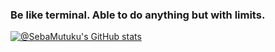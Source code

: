 ### Be like terminal. Able to do anything but with limits.
[![@SebaMutuku's GitHub stats](https://github-readme-stats.vercel.app/api?username=SebaMutuku&count_private=true&show_icons=true&theme=radical)](https://github.com/SebaMutuku/github-readme-stats)
